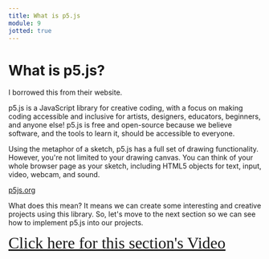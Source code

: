```yaml
---
title: What is p5.js
module: 9
jotted: true
---
```


# What is p5.js?

I borrowed this from their website.

p5.js is a JavaScript library for creative coding, with a focus on making coding accessible and inclusive for artists, designers, educators, beginners, and anyone else! p5.js is free and open-source because we believe software, and the tools to learn it, should be accessible to everyone.

Using the metaphor of a sketch, p5.js has a full set of drawing functionality. However, you're not limited to your drawing canvas. You can think of your whole browser page as your sketch, including HTML5 objects for text, input, video, webcam, and sound.

[p5js.org](https://p5js.org/)

What does this mean? It means we can create some interesting and creative projects using this library.  So, let's move to the next section so we can see how to implement p5.js into our projects.

<a href="https://umontana.zoom.us/recording/share/xr7m2I9gGFlHIf-APRZCs3qDHUSkVjkFTo83KEAsZLewIumekTziMw?startTime=1571587475000" target="_new" style="font-family:Ariel; font-size:32px;">Click here for this section's Video</a>
